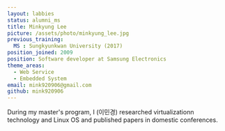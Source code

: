 ```yaml
---
layout: labbies
status: alumni_ms
title: Minkyung Lee
picture: /assets/photo/minkyung_lee.jpg
previous_training:
  MS : Sungkyunkwan University (2017)
position_joined: 2009
position: Software developer at Samsung Electronics
theme_areas:
  - Web Service
  - Embedded System
email: mink920906@gmail.com
github: mink920906
---
```


During my master's program, I (이민경) researched virtualizationn technology and
Linux OS and published papers in domestic conferences.
